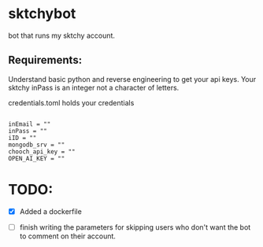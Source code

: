 # sktchybot
bot that runs my sktchy account.




## Requirements:
Understand basic python and reverse engineering to get your api keys.
Your sktchy inPass is an integer not a character of letters. 

credentials.toml holds your credentials

```

inEmail = ""
inPass = ""
iID = ""
mongodb_srv = ""
chooch_api_key = ""
OPEN_AI_KEY = ""

```







# TODO: 
- [x] Added a dockerfile 

- [ ] finish writing the parameters for skipping users who don't want the bot to comment on their account.



